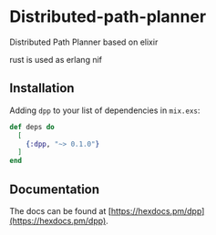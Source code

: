 # Distributed-path-planner
Distributed Path Planner based on elixir

rust is used as erlang nif

## Installation

Adding `dpp` to your list of dependencies in `mix.exs`:

```elixir
def deps do
  [
    {:dpp, "~> 0.1.0"}
  ]
end
```
## Documentation

The docs can
be found at [https://hexdocs.pm/dpp](https://hexdocs.pm/dpp).
